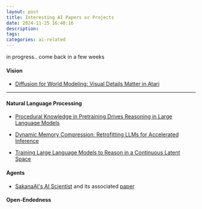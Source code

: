 ```yaml
---
layout: post
title: Interesting AI Papers or Projects
date: 2024-11-25 16:40:16
description:
tags:
categories: ai-related
---
```


in progress.. come back in a few weeks

#### Vision

- [Diffusion for World Modeling: Visual Details Matter in Atari](https://diamond-wm.github.io/)

<hr>

#### Natural Language Processing

- [Procedural Knowledge in Pretraining Drives Reasoning in Large Language Models](https://arxiv.org/pdf/2411.12580)

- [Dynamic Memory Compression: Retrofitting LLMs for Accelerated Inference](https://arxiv.org/pdf/2403.09636)

- [Training Large Language Models to Reason in a Continuous Latent Space](https://arxiv.org/abs/2412.06769)

#### Agents

- [SakanaAI's AI Scientist](https://github.com/SakanaAI/AI-Scientist) and its associated [paper](https://arxiv.org/pdf/2408.06292)

#### Open-Endedness
